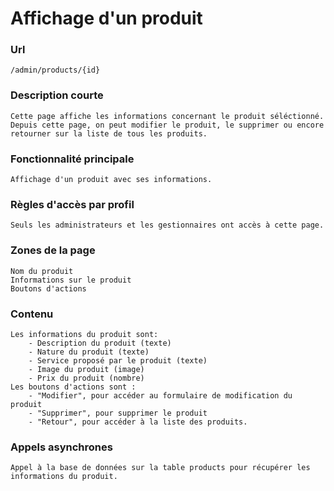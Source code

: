 # Affichage d'un produit

### Url
    /admin/products/{id}

### Description courte
    Cette page affiche les informations concernant le produit séléctionné.
    Depuis cette page, on peut modifier le produit, le supprimer ou encore retourner sur la liste de tous les produits.
   
### Fonctionnalité principale
    Affichage d'un produit avec ses informations.

### Règles d'accès par profil
    Seuls les administrateurs et les gestionnaires ont accès à cette page.

### Zones de la page
    Nom du produit
    Informations sur le produit
    Boutons d'actions

### Contenu
    Les informations du produit sont:
        - Description du produit (texte)
        - Nature du produit (texte)
        - Service proposé par le produit (texte)
        - Image du produit (image)
        - Prix du produit (nombre)
    Les boutons d'actions sont :
        - "Modifier", pour accéder au formulaire de modification du produit
        - "Supprimer", pour supprimer le produit
        - "Retour", pour accéder à la liste des produits.
 
### Appels asynchrones
    Appel à la base de données sur la table products pour récupérer les informations du produit.
